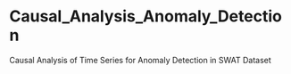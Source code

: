 # Causal_Analysis_Anomaly_Detection
Causal Analysis of Time Series for Anomaly Detection in SWAT Dataset
